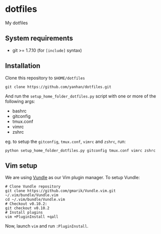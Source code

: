 dotfiles
========

My dotfiles

## System requirements

- git >= 1.7.10 (for `[include]` syntax)

## Installation

Clone this repository to `$HOME/dotfiles`

    git clone https://github.com/yanhan/dotfiles.git

And run the `setup_home_folder_dotfiles.py` script with one or more of the
following args:

- bashrc
- gitconfig
- tmux.conf
- vimrc
- zshrc

eg. to setup the `gitconfig`, `tmux.conf`, `vimrc` and `zshrc`, run:

    python setup_home_folder_dotfiles.py gitconfig tmux.conf vimrc zshrc

## Vim setup

We are using [Vundle](https://github.com/gmarik/Vundle.vim) as our Vim plugin
manager. To setup Vundle:

    # Clone Vundle repository
    git clone https://github.com/gmarik/Vundle.vim.git ~/.vim/bundle/Vundle.vim
    cd ~/.vim/bundle/Vundle.vim
    # Checkout v0.10.2:
    git checkout v0.10.2
    # Install plugins
    vim +PluginInstall +qall

Now, launch `vim` and run `:PluginInstall`.
